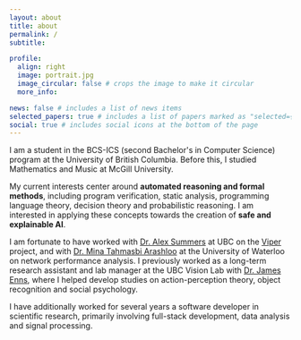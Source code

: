 ```yaml
---
layout: about
title: about
permalink: /
subtitle: 

profile:
  align: right
  image: portrait.jpg
  image_circular: false # crops the image to make it circular
  more_info: 

news: false # includes a list of news items
selected_papers: true # includes a list of papers marked as "selected={true}"
social: true # includes social icons at the bottom of the page
---
```


I am a student in the BCS-ICS (second Bachelor's in Computer Science) program at the University of British Columbia. Before this, I studied Mathematics and Music at McGill University.

My current interests center around **automated reasoning and formal methods**, including program verification, static analysis, programming language theory, decision theory and probabilistic reasoning. I am interested in applying these concepts towards the creation of **safe and explainable AI**. 

I am fortunate to have worked with [Dr. Alex Summers](https://www.cs.ubc.ca/~alexsumm/) at UBC on the [Viper](https://www.pm.inf.ethz.ch/research/viper.html) project, and with [Dr. Mina Tahmasbi Arashloo](https://mina.arashloo.net/) at the University of Waterloo on network performance analysis. I previously worked as a long-term research assistant and lab manager at the UBC Vision Lab with [Dr. James Enns](https://psych.ubc.ca/profile/james-enns/), where I helped develop studies on action-perception theory, object recognition and social psychology.

I have additionally worked for several years a software developer in scientific research, primarily involving full-stack development, data analysis and signal processing.
